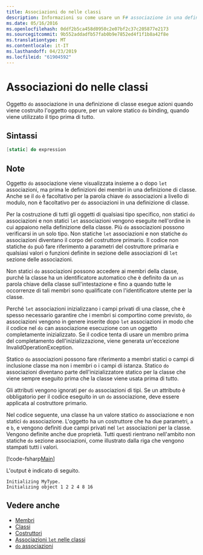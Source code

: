 ```yaml
---
title: Associazioni do nelle classi
description: Informazioni su come usare un F# associazione in una definizione di classe che esegue azioni quando l'oggetto viene costruito oppure quando viene utilizzato innanzitutto il tipo ' do'.
ms.date: 05/16/2016
ms.openlocfilehash: 0ddf2b5ca458d0950c2e07bf2c37c205877e2173
ms.sourcegitcommit: 9b552addadfb57fab0b9e7852ed4f1f1b8a42f8e
ms.translationtype: MT
ms.contentlocale: it-IT
ms.lasthandoff: 04/23/2019
ms.locfileid: "61904592"
---
```

# <a name="do-bindings-in-classes"></a>Associazioni do nelle classi

Oggetto `do` associazione in una definizione di classe esegue azioni quando viene costruito l'oggetto oppure, per un valore statico `do` binding, quando viene utilizzato il tipo prima di tutto.

## <a name="syntax"></a>Sintassi

```fsharp
[static] do expression
```

## <a name="remarks"></a>Note

Oggetto `do` associazione viene visualizzata insieme a o dopo `let` associazioni, ma prima le definizioni dei membri in una definizione di classe. Anche se il `do` è facoltativo per la parola chiave `do` associazioni a livello di modulo, non è facoltativo per `do` associazioni in una definizione di classe.

Per la costruzione di tutti gli oggetti di qualsiasi tipo specifico, non statici `do` associazioni e non statici `let` associazioni vengono eseguite nell'ordine in cui appaiono nella definizione della classe. Più `do` associazioni possono verificarsi in un solo tipo. Non statiche `let` associazioni e non statiche `do` associazioni diventano il corpo del costruttore primario. Il codice non statiche `do` può fare riferimento a parametri del costruttore primaria e qualsiasi valori o funzioni definite in sezione delle associazioni di `let` sezione delle associazioni.

Non statici `do` associazioni possono accedere ai membri della classe, purché la classe ha un identificatore automatico che è definito da un `as` parola chiave della classe sull'intestazione e fino a quando tutte le occorrenze di tali membri sono qualificate con l'identificatore utente per la classe.

Perché `let` associazioni inizializzano i campi privati di una classe, che è spesso necessario garantire che i membri si comportino come previsto, `do` associazioni vengono in genere inserite dopo `let` associazioni in modo che il codice nel `do` can associazione esecuzione con un oggetto completamente inizializzato. Se il codice tenta di usare un membro prima del completamento dell'inizializzazione, viene generata un'eccezione InvalidOperationException.

Statico `do` associazioni possono fare riferimento a membri statici o campi di inclusione classe ma non i membri o i campi di istanza. Statico `do` associazioni diventano parte dell'inizializzatore statico per la classe che viene sempre eseguito prima che la classe viene usata prima di tutto.

Gli attributi vengono ignorati per `do` associazioni di tipi. Se un attributo è obbligatorio per il codice eseguito in un `do` associazione, deve essere applicata al costruttore primario.

Nel codice seguente, una classe ha un valore statico `do` associazione e non statici `do` associazione. L'oggetto ha un costruttore che ha due parametri, `a` e `b`, e vengono definiti due campi privati nel `let` associazioni per la classe. Vengono definite anche due proprietà. Tutti questi rientrano nell'ambito non statiche `do` sezione associazioni, come illustrato dalla riga che vengono stampati tutti i valori.

[!code-fsharp[Main](../../../../samples/snippets/fsharp/lang-ref-1/snippet3101.fs)]

L'output è indicato di seguito.

```console
Initializing MyType.
Initializing object 1 2 2 4 8 16
```

## <a name="see-also"></a>Vedere anche

- [Membri](index.md)
- [Classi](../classes.md)
- [Costruttori](constructors.md)
- [Associazioni `let` nelle classi](let-bindings-in-classes.md)
- [`do` associazioni](../functions/do-Bindings.md)